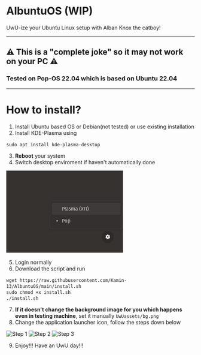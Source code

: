 # AlbuntuOS (WIP)
UwU-ize your Ubuntu Linux setup with Alban Knox the catboy!

---

## ⚠️ This is a "complete joke" so it may not work on your PC ⚠️
### Tested on **Pop-OS 22.04** which is based on **Ubuntu 22.04**

---

# How to install?
1. Install Ubuntu based OS or Debian(not tested) or use existing installation
2. Install KDE-Plasma using
```
sudo apt install kde-plasma-desktop
```
3. **Reboot** your system
4. Switch desktop enviroment if haven't automatically done

![Screenshot of switching desktop enviroment](/rm_assets/DESwitch.png)

5. Login normally
6. Download the script and run
```
wget https://raw.githubusercontent.com/Kamin-13/AlbuntuOS/main/install.sh
sudo chmod +x install.sh
./install.sh
```
7. **If it doesn't change the background image for you which happens even in testing machine**, set it manually `UwUassets/bg.png`
8. Change the application launcher icon, follow the steps down below

![Step 1](/rm_assets/al_s1)
![Step 2](/rm_assets/al_s2)
![Step 3](/rm_assets/al_s3)
   
9. Enjoy!!! Have an UwU day!!!

